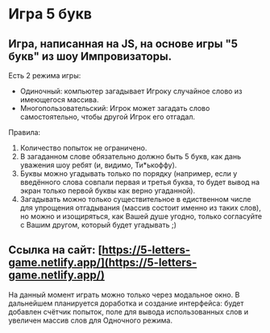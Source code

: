 # Игра 5 букв
## Игра, написанная на JS, на основе игры "5 букв" из шоу Импровизаторы.

Есть 2 режима игры:
 - Одиночный: компьютер загадывает Игроку случайное слово из имеющегося массива.
 - Многопользовательский: Игрок может загадать слово самостоятельно, чтобы другой Игрок его отгадал.

Правила:
 1. Количество попыток не ограничено.
 2. В загаданном слове обязательно должно быть 5 букв, как дань уважения шоу ребят (и, видимо, Ти*ькоффу).
 3. Буквы можно угадывать только по порядку (например, если у введённого слова совпали первая и третья буква, то будет вывод на экран только первой буквы как верно угаданной).
 4. Загадывать можно только существительное в едиственном числе для упрощения отгадывания (массив состоит именно из таких слов), но можно и изощиряться, как Вашей душе угодно, только согласуйте с Вашим другом, который будет угадывать ;) 

## Ссылка на сайт: [https://5-letters-game.netlify.app/](https://5-letters-game.netlify.app/)
На данный момент играть можно только через модальное окно.
В дальнейшем планируется доработка и создание интерфейса: будет добавлен счётчик попыток, поле для вывода использованных слов и увеличен массив слов для Одночного режима.
